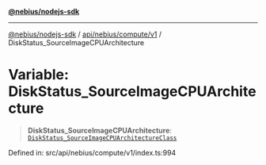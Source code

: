 [**@nebius/nodejs-sdk**](../../../../../README.md)

***

[@nebius/nodejs-sdk](../../../../../README.md) / [api/nebius/compute/v1](../README.md) / DiskStatus\_SourceImageCPUArchitecture

# Variable: DiskStatus\_SourceImageCPUArchitecture

> **DiskStatus\_SourceImageCPUArchitecture**: [`DiskStatus_SourceImageCPUArchitectureClass`](../type-aliases/DiskStatus_SourceImageCPUArchitectureClass.md)

Defined in: src/api/nebius/compute/v1/index.ts:994

